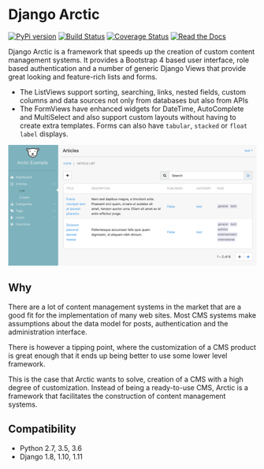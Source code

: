 # Django Arctic
[![PyPi version](https://img.shields.io/pypi/v/django-arctic.svg)](https://pypi.python.org/pypi/django-arctic/)
[![Build Status](https://travis-ci.org/sanoma/django-arctic.svg?branch=develop)](https://travis-ci.org/sanoma/django-arctic)
[![Coverage Status](https://coveralls.io/repos/github/sanoma/django-arctic/badge.svg?branch=develop)](https://coveralls.io/github/sanoma/django-arctic)
[![Read the Docs](https://readthedocs.org/projects/django-arctic/badge/?version=latest)](https://django-arctic.readthedocs.io/en/latest/)

Django Arctic is a framework that speeds up the creation of custom content 
management systems.
It provides a Bootstrap 4 based user interface, role based authentication and
a number of generic Django Views that provide great looking and feature-rich 
lists and forms.

- The ListViews support sorting, searching, links, nested fields, 
  custom columns and data sources not only from databases but also from APIs
- The FormViews have enhanced widgets for DateTime, AutoComplete and 
  MultiSelect and also support custom layouts without having to create extra 
  templates. Forms can also have `tabular`, `stacked` or `float label` displays.

![arctic screenshot](docs/img/arctic_screenshot.png)

## Why

There are a lot of content management systems in the market that are a good fit 
for the implementation of many web sites.
Most CMS systems make assumptions about the data model for posts, 
authentication and the administration interface.

There is however a tipping point, where the customization of a CMS product
is great enough that it ends up being better to use some lower level framework.

This is the case that Arctic wants to solve, creation of a CMS with a high 
degree of customization.
Instead of being a ready-to-use CMS, Arctic is a framework that facilitates the construction of content management systems.

## Compatibility

* Python 2.7, 3.5, 3.6
* Django 1.8, 1.10, 1.11
